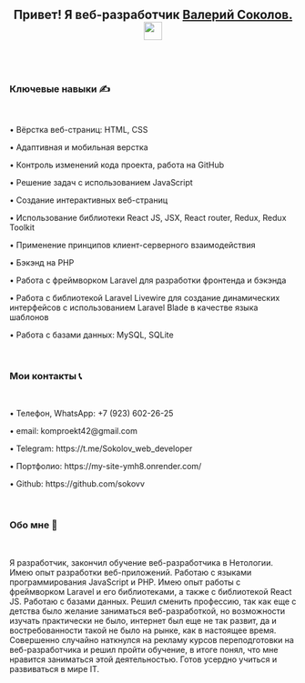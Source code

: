 <h2 align="center">Привет! Я веб-разработчик <a href="https://my-site-ymh8.onrender.com" target="_blank">Валерий Соколов.</a> 
<img src="https://github.com/blackcater/blackcater/raw/main/images/Hi.gif" height="32"/></h2>

<br>
<br>
<h3 align="start">Ключевые навыки ✍</h3>
<br>
<p>• Вёрстка веб-страниц: HTML, CSS</p>
<p>• Адаптивная и мобильная верстка</p>
<p>• Контроль изменений кода проекта, работа на GitHub</p>
<p>• Решение задач с использованием JavaScript</p>
<p>• Создание интерактивных веб-страниц</p>
<p>• Использование библиотеки React JS, JSX, React router, Redux, Redux Toolkit</p>
<p>• Применение принципов клиент-серверного взаимодействия</p>
<p>• Бэкэнд на PHP</p>
<p>• Работа с фреймворком Laravel для разработки фронтенда и бэкэнда</p>
<p>• Работа с библиотекой Laravel Livewire для создание динамических интерфейсов с использованием Laravel Blade в качестве языка шаблонов</p>
<p>• Работа с базами данных: MySQL, SQLite</p>
<br>

<h3 align="start">Мои контакты 📞</h3>
<br>
<p>• Телефон, WhatsApp: +7 (923) 602-26-25 </p>
<p>• email: komproekt42@gmail.com</p>
<p>• Telegram: https://t.me/Sokolov_web_developer</p>
<p>• Портфолио: https://my-site-ymh8.onrender.com/</p>
<p>• Github: https://github.com/sokovv</p>

<br>

<h3 align="start">Обо мне 👨</h3>
<br>

Я разработчик, закончил обучение веб-разработчика в Нетологии. Имею опыт разработки веб-приложений. Работаю с языками программирования JavaScript и PHP. Имею опыт работы с фреймворком Laravel и его библиотеками, а также с библиотекой React JS. Работаю с базами данных. 
Решил сменить профессию, так как еще с детства было желание заниматься веб-разработкой, но возможности изучать практически не было, интернет был еще не так развит, да и востребованности такой не было на рынке, как в настоящее время. Совершенно случайно наткнулся на рекламу курсов переподготовки на веб-разработчика и решил пройти обучение, в итоге понял, что мне нравится заниматься этой деятельностью. Готов усердно учиться и развиваться в мире IT.

<br>

